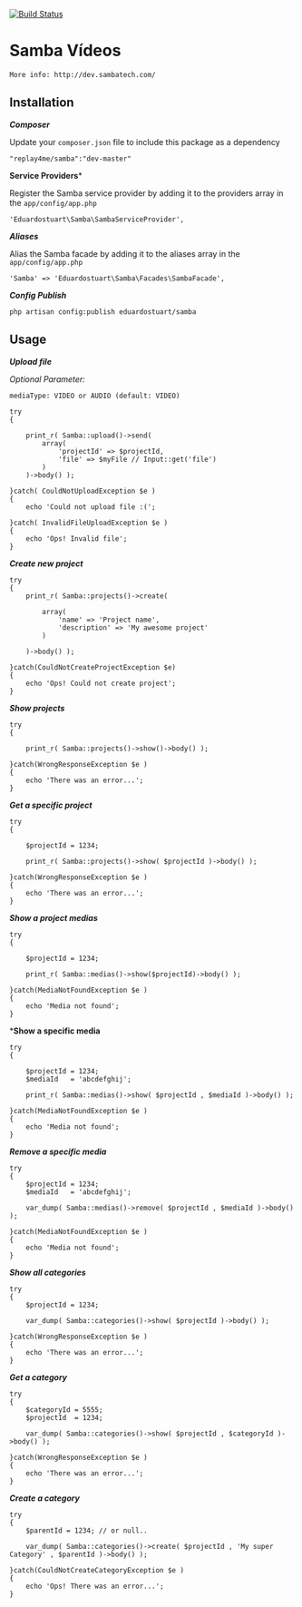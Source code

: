 [![Build Status](https://travis-ci.org/eduardostuart/samba.svg)](https://travis-ci.org/eduardostuart/samba)

# Samba Vídeos

`More info: http://dev.sambatech.com/`

## Installation

***Composer***

Update your `composer.json` file to include this package as a dependency

```
"replay4me/samba":"dev-master"
```

**Service Providers***

Register the Samba service provider by adding it to the providers array in the `app/config/app.php`

```
'Eduardostuart\Samba\SambaServiceProvider',
```

***Aliases***

Alias the Samba facade by adding it to the aliases array in the `app/config/app.php`

```
'Samba' => 'Eduardostuart\Samba\Facades\SambaFacade',
```

***Config Publish***
```
php artisan config:publish eduardostuart/samba
```


## Usage

***Upload file***

*Optional Parameter:*


`mediaType: VIDEO or AUDIO (default: VIDEO)`


```
try
{

    print_r( Samba::upload()->send(
        array(
            'projectId' => $projectId,
            'file' => $myFile // Input::get('file')
        )
    )->body() );

}catch( CouldNotUploadException $e )
{
    echo 'Could not upload file :(';

}catch( InvalidFileUploadException $e )
{
    echo 'Ops! Invalid file';
}
```


***Create new project***

```
try
{
    print_r( Samba::projects()->create(

        array(
            'name' => 'Project name',
            'description' => 'My awesome project'
        )

    )->body() );

}catch(CouldNotCreateProjectException $e)
{
    echo 'Ops! Could not create project';
}
```

***Show projects***

```
try
{

    print_r( Samba::projects()->show()->body() );

}catch(WrongResponseException $e )
{
    echo 'There was an error...';
}
```

***Get a specific project***

```
try
{

    $projectId = 1234;

    print_r( Samba::projects()->show( $projectId )->body() );

}catch(WrongResponseException $e )
{
    echo 'There was an error...';
}
```

***Show a project medias***

```
try
{

    $projectId = 1234;

    print_r( Samba::medias()->show($projectId)->body() );

}catch(MediaNotFoundException $e )
{
    echo 'Media not found';
}
```

***Show a specific media**

```
try
{

    $projectId = 1234;
    $mediaId   = 'abcdefghij';

    print_r( Samba::medias()->show( $projectId , $mediaId )->body() );

}catch(MediaNotFoundException $e )
{
    echo 'Media not found';
}
```

***Remove a specific media***

```
try
{
    $projectId = 1234;
    $mediaId   = 'abcdefghij';

    var_dump( Samba::medias()->remove( $projectId , $mediaId )->body() );

}catch(MediaNotFoundException $e )
{
    echo 'Media not found';
}
```

***Show all categories***

```
try
{
    $projectId = 1234;

    var_dump( Samba::categories()->show( $projectId )->body() );

}catch(WrongResponseException $e )
{
    echo 'There was an error...';
}
```

***Get a category***

```
try
{
    $categoryId = 5555;
    $projectId  = 1234;

    var_dump( Samba::categories()->show( $projectId , $categoryId )->body() );

}catch(WrongResponseException $e )
{
    echo 'There was an error...';
}
```

***Create a category***

```
try
{
    $parentId = 1234; // or null..

    var_dump( Samba::categories()->create( $projectId , 'My super Category' , $parentId )->body() );

}catch(CouldNotCreateCategoryException $e )
{
    echo 'Ops! There was an error...';
}
```
